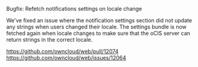 Bugfix: Refetch notifications settings on locale change

We've fixed an issue where the notification settings section did not update any strings when users changed their locale. The settings bundle is now fetched again when locale changes to make sure that the oCIS server can return strings in the correct locale.

https://github.com/owncloud/web/pull/12074
https://github.com/owncloud/web/issues/12064
